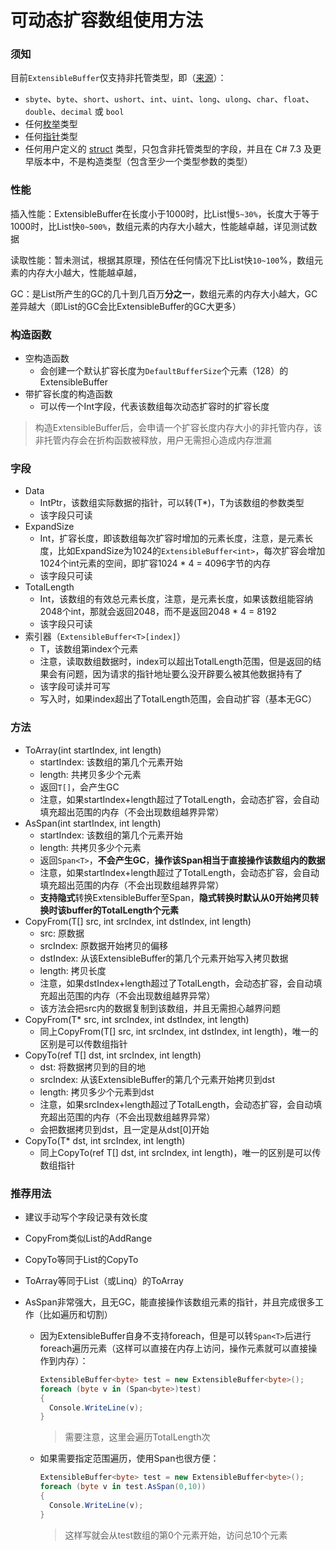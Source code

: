 # 可动态扩容数组使用方法

### 须知

目前```ExtensibleBuffer```仅支持非托管类型，即（[来源](https://docs.microsoft.com/zh-cn/dotnet/csharp/language-reference/builtin-types/unmanaged-types)）：

- `sbyte`、`byte`、`short`、`ushort`、`int`、`uint`、`long`、`ulong`、`char`、`float`、`double`、`decimal` 或 `bool`
- 任何[枚举](https://docs.microsoft.com/zh-cn/dotnet/csharp/language-reference/builtin-types/enum)类型
- 任何[指针](https://docs.microsoft.com/zh-cn/dotnet/csharp/language-reference/unsafe-code#pointer-types)类型
- 任何用户定义的 [struct](https://docs.microsoft.com/zh-cn/dotnet/csharp/language-reference/builtin-types/struct) 类型，只包含非托管类型的字段，并且在 C# 7.3 及更早版本中，不是构造类型（包含至少一个类型参数的类型）

### 性能

插入性能：ExtensibleBuffer在长度小于1000时，比List慢```5~30%```，长度大于等于1000时，比List快```0~500%```，数组元素的内存大小越大，性能越卓越，详见测试数据

读取性能：暂未测试，根据其原理，预估在任何情况下比List快```10~100```%，数组元素的内存大小越大，性能越卓越，

GC：是List所产生的GC的几十到几百万**分之一**，数组元素的内存大小越大，GC差异越大（即List的GC会比ExtensibleBuffer的GC大更多）

### 构造函数

- 空构造函数
  - 会创建一个默认扩容长度为```DefaultBufferSize```个元素（128）的ExtensibleBuffer
- 带扩容长度的构造函数
  - 可以传一个Int字段，代表该数组每次动态扩容时的扩容长度

> 构造ExtensibleBuffer后，会申请一个扩容长度内存大小的非托管内存，该非托管内存会在折构函数被释放，用户无需担心造成内存泄漏

### 字段

- Data
  - IntPtr，该数组实际数据的指针，可以转(T*)，T为该数组的参数类型
  - 该字段只可读
- ExpandSize
  - Int，扩容长度，即该数组每次扩容时增加的元素长度，注意，是元素长度，比如ExpandSize为1024的```ExtensibleBuffer<int>```，每次扩容会增加1024个int元素的空间，即扩容1024 * 4 = 4096字节的内存
  - 该字段只可读
- TotalLength
  - Int，该数组的有效总元素长度，注意，是元素长度，如果该数组能容纳2048个int，那就会返回2048，而不是返回2048 * 4 = 8192
  - 该字段只可读
- 索引器（```ExtensibleBuffer<T>[index]```）
  - T，该数组第index个元素
  - 注意，读取数组数据时，index可以超出TotalLength范围，但是返回的结果会有问题，因为请求的指针地址要么没开辟要么被其他数据持有了
  - 该字段可读并可写
  - 写入时，如果index超出了TotalLength范围，会自动扩容（基本无GC）

### 方法

- ToArray(int startIndex, int length)
  - startIndex: 该数组的第几个元素开始
  - length: 共拷贝多少个元素
  - 返回```T[]```，会产生GC
  - 注意，如果startIndex+length超过了TotalLength，会动态扩容，会自动填充超出范围的内存（不会出现数组越界异常）
- AsSpan(int startIndex, int length)
  - startIndex: 该数组的第几个元素开始
  - length: 共拷贝多少个元素
  - 返回```Span<T>```，**不会产生GC**，**操作该Span相当于直接操作该数组内的数据**
  - 注意，如果startIndex+length超过了TotalLength，会动态扩容，会自动填充超出范围的内存（不会出现数组越界异常）
  - **支持隐式**转换ExtensibleBuffer至Span，**隐式转换时默认从0开始拷贝转换时该buffer的TotalLength个元素**
- CopyFrom(T[] src, int srcIndex, int dstIndex, int length)
  - src: 原数据
  - srcIndex: 原数据开始拷贝的偏移
  - dstIndex: 从该ExtensibleBuffer的第几个元素开始写入拷贝数据
  - length: 拷贝长度
  - 注意，如果dstIndex+length超过了TotalLength，会动态扩容，会自动填充超出范围的内存（不会出现数组越界异常）
  - 该方法会把src内的数据复制到该数组，并且无需担心越界问题
- CopyFrom(T* src, int srcIndex, int dstIndex, int length)
  - 同上CopyFrom(T[] src, int srcIndex, int dstIndex, int length)，唯一的区别是可以传数组指针
- CopyTo(ref T[] dst, int srcIndex, int length)
  - dst: 将数据拷贝到的目的地
  - srcIndex: 从该ExtensibleBuffer的第几个元素开始拷贝到dst
  - length: 拷贝多少个元素到dst
  - 注意，如果srcIndex+length超过了TotalLength，会动态扩容，会自动填充超出范围的内存（不会出现数组越界异常）
  - 会把数据拷贝到dst，且一定是从dst[0]开始
- CopyTo(T* dst, int srcIndex, int length)
  - 同上CopyTo(ref T[] dst, int srcIndex, int length)，唯一的区别是可以传数组指针





### 推荐用法

- 建议手动写个字段记录有效长度
- CopyFrom类似List的AddRange

- CopyTo等同于List的CopyTo

- ToArray等同于List（或Linq）的ToArray

- AsSpan非常强大，且无GC，能直接操作该数组元素的指针，并且完成很多工作（比如遍历和切割）

  - 因为ExtensibleBuffer自身不支持foreach，但是可以转```Span<T>```后进行foreach遍历元素（这样可以直接在内存上访问，操作元素就可以直接操作到内存）：

    ```csharp
    ExtensibleBuffer<byte> test = new ExtensibleBuffer<byte>();
    foreach (byte v in (Span<byte>)test)
    {
      Console.WriteLine(v);
    }
    ```

    > 需要注意，这里会遍历TotalLength次

  - 如果需要指定范围遍历，使用Span也很方便：

    ```csharp
    ExtensibleBuffer<byte> test = new ExtensibleBuffer<byte>();
    foreach (byte v in test.AsSpan(0,10))
    {
      Console.WriteLine(v);
    }
    ```

    > 这样写就会从test数组的第0个元素开始，访问总10个元素